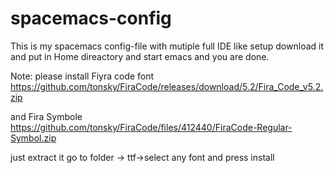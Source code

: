 # spacemacs-config

This is my spacemacs config-file with mutiple full IDE like setup
download it and put in Home direactory
and start emacs and you are done.

Note:
 please install Fiyra code font 
 https://github.com/tonsky/FiraCode/releases/download/5.2/Fira_Code_v5.2.zip
 
 and
 Fira Symbole 
 https://github.com/tonsky/FiraCode/files/412440/FiraCode-Regular-Symbol.zip
 
 just extract it 
 go to folder -> ttf->select any font and press install 
 
 
